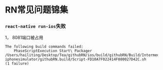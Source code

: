 # RN常见问题锦集
### ``react-native run-ios``失败
1， 8081端口被占用
~~~
The following build commands failed:
	PhaseScriptExecution Start\ Packager /Users/hailiting/Desktop/Tea/githubRN/ios/build/githubRN/Build/Intermediates.noindex/githubRN.build/Debug-iphonesimulator/githubRN.build/Script-FD10A7F022414F080027D42C.sh
(1 failure)

~~~